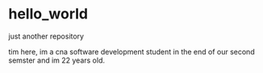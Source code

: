 # hello_world
just another repository

tim here, im a cna software development student in the end of our second semster
and im 22 years old.
